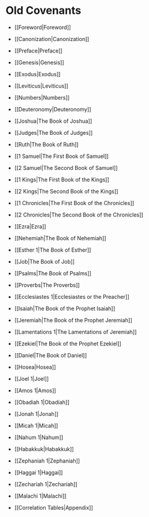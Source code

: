 # Old Covenants

- [[Foreword|Foreword]]
- [[Canonization|Canonization]]
- [[Preface|Preface]]

- [[Genesis|Genesis]]
- [[Exodus|Exodus]]
- [[Leviticus|Leviticus]]
- [[Numbers|Numbers]]
- [[Deuteronomy|Deuteronomy]]
- [[Joshua|The Book of Joshua]]
- [[Judges|The Book of Judges]]
- [[Ruth|The Book of Ruth]]
- [[1 Samuel|The First Book of Samuel]]
- [[2 Samuel|The Second Book of Samuel]]
- [[1 Kings|The First Book of the Kings]]
- [[2 Kings|The Second Book of the Kings]]
- [[1 Chronicles|The First Book of the Chronicles]]
- [[2 Chronicles|The Second Book of the Chronicles]]
- [[Ezra|Ezra]]
- [[Nehemiah|The Book of Nehemiah]]
- [[Esther 1|The Book of Esther]]
- [[Job|The Book of Job]]
- [[Psalms|The Book of Psalms]]
- [[Proverbs|The Proverbs]]
- [[Ecclesiastes 1|Ecclesiastes or the Preacher]]
- [[Isaiah|The Book of the Prophet Isaiah]]
- [[Jeremiah|The Book of the Prophet Jeremiah]]
- [[Lamentations 1|The Lamentations of Jeremiah]]
- [[Ezekiel|The Book of the Prophet Ezekiel]]
- [[Daniel|The Book of Daniel]]
- [[Hosea|Hosea]]
- [[Joel 1|Joel]]
- [[Amos 1|Amos]]
- [[Obadiah 1|Obadiah]]
- [[Jonah 1|Jonah]]
- [[Micah 1|Micah]]
- [[Nahum 1|Nahum]]
- [[Habakkuk|Habakkuk]]
- [[Zephaniah 1|Zephaniah]]
- [[Haggai 1|Haggai]]
- [[Zechariah 1|Zechariah]]
- [[Malachi 1|Malachi]]

- [[Correlation Tables|Appendix]]